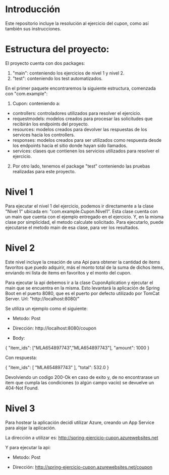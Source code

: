 # Introducción

Este repositorio incluye la resolución al ejercicio del cupon, como así también sus instrucciones.

# Estructura del proyecto:

El proyecto cuenta con dos packages:

1. "main": conteniendo los ejercicios de nivel 1 y nivel 2.
2. "test": conteniendo los test automatizados.

En el primer paquete encontraremos la siguiente estructura, comenzada con "com.example":

1. Cupon: conteniendo a:

* controllers: controladores utilizados para resolver el ejercicio.
* requestmodels: modelos creados para procesar las solicitudes que recibirán los endpoints del proyecto.
* resources: modelos creados para devolver las respuestas de los services hacía los controllers.
* responses: modelos creados para ser utilizados como respuesta desde los endpoints hacía el sitio donde hayan sido llamados.
* services: clases que contienen los servicios utilizados para resolver el ejercicio.

2. Por otro lado, tenemos el package "test" conteniendo las pruebas realizadas para este proyecto.


# Nivel 1

Para ejecutar el nivel 1 del ejercicio, podemos ir directamente a la clase "Nivel 1" ubicada en: "com.example.Cupon.Nivel1".
Esta clase cuenta con un main que cuenta con el ejemplo entregado en el ejercicio. Y, en la misma clase por simplicidad, el metodo calculate solicitado.
Para ejecutarlo, puede ejecutarse el metodo main de esa clase, para ver los resultados.

# Nivel 2

Este nivel incluye la creación de una Api para obtener la cantidad de items favoritos que puedo adquirir, más el monto total de la suma de dichos items, enviando mi lista de items en favoritos y el monto del cupon. 

Para ejecutar la api debemos ir a la clase CuponAplication y ejecutar el main que se encuentra en la misma. Esto levantará la aplicación de Spring Boot en el puerto 8080, que es el puerto por defecto utilizado por TomCat Server. Url: "http://localhost:8080/"


Se utiliza un ejemplo como el siguiente:

* Metodo: Post

* Dirección: http://localhost:8080/coupon

* Body:

{
"item_ids": ["MLA654897743","MLA654897743"], 
"amount": 1000
}

Con respuesta:

{
    "item_ids": [
        "MLA654897743"
    ],
    "total": 532.0
}

Devolviendo un codigo 200-Ok en caso de exito y, de no encontrarase un item que cumpla las condiciones (o algún campo vacío) se devuelve un 404-Not Found.


# Nivel 3

Para hostear la aplicación decidí utilizar Azure, creando un App Service para alojar la aplicación.

La dirección a utilizar es: http://spring-ejercicio-cupon.azurewebsites.net

Y para ejecutar la api:

* Metodo: Post

* Dirección: http://spring-ejercicio-cupon.azurewebsites.net/coupon

